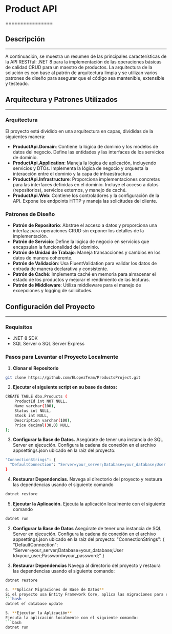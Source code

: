 # Product API
================

## Descripción
-----------
A continuación, se muestra un resumen de las principales características de la API RESTful: .NET 8 para la implementación de las operaciones básicas de calidad CRUD para un maestro de productos. La arquitectura de la solución es con base al patrón de arquitectura limpia y se utilizan varios patrones de diseño para asegurar que el código sea mantenible, extensible y testeado.

## Arquitectura y Patrones Utilizados
-----------------------------------

### Arquitectura

El proyecto está dividido en una arquitectura en capas, divididas de la siguientes manera:

* **ProductApi.Domain**: Contiene la lógica de dominio y los modelos de datos del negocio. Define las entidades y las interfaces de los servicios de dominio.
* **ProductApi.Application**: Maneja la lógica de aplicación, incluyendo servicios y DTOs. Implementa la lógica de negocio y orquesta la interacción entre el dominio y la capa de infraestructura.
* **ProductApi.Infrastructure**: Proporciona implementaciones concretas para las interfaces definidas en el dominio. Incluye el acceso a datos (repositorios), servicios externos, y manejo de caché.
* **ProductApi.Web**: Contiene los controladores y la configuración de la API. Expone los endpoints HTTP y maneja las solicitudes del cliente.

### Patrones de Diseño

* **Patrón de Repositorio**: Abstrae el acceso a datos y proporciona una interfaz para operaciones CRUD sin exponer los detalles de la implementación.
* **Patrón de Servicio**: Define la lógica de negocio en servicios que encapsulan la funcionalidad del dominio.
* **Patrón de Unidad de Trabajo**: Maneja transacciones y cambios en los datos de manera coherente.
* **Patrón de Validación**: Usa FluentValidation para validar los datos de entrada de manera declarativa y consistente.
* **Patrón de Caché**: Implementa caché en memoria para almacenar el estado de los productos y mejorar el rendimiento de las lecturas.
* **Patrón de Middleware**: Utiliza middleware para el manejo de excepciones y logging de solicitudes.

## Configuración del Proyecto
-------------------------

### Requisitos

* .NET 8 SDK
* SQL Server o SQL Server Express

### Pasos para Levantar el Proyecto Localmente

1. **Clonar el Repositorio**
```bash
git clone https://github.com/ELopezTeam/ProductsProject.git
```
2. **Ejecutar el siguiente script en su base de datos:**
```bash
CREATE TABLE dbo.Products (
	ProductId int NOT NULL,
	Name varchar(100),
	Status int NULL,
	Stock int NULL,
	Description varchar(100),
	Price decimal(38,0) NULL
);
```
3. **Configurar la Base de Datos.** Asegúrate de tener una instancia de SQL Server en ejecución. Configura la cadena de conexión en el archivo appsettings.json ubicado en la raíz del proyecto:
```bash
"ConnectionStrings": {
  "DefaultConnection": "Server=your_server;Database=your_database;User Id=your_user;Password=your_password;"
}
```

4. **Restaurar Dependencias.** Navega al directorio del proyecto y restaura las dependencias usando el siguiente comando
```bash
dotnet restore
```

5. **Ejecutar la Aplicación.** Ejecuta la aplicación localmente con el siguiente comando
```bash
dotnet run
```

2. **Configurar la Base de Datos**
Asegúrate de tener una instancia de SQL Server en ejecución. Configura la cadena de conexión en el archivo appsettings.json ubicado en la raíz del proyecto:
"ConnectionStrings": {
  "DefaultConnection": "Server=your_server;Database=your_database;User Id=your_user;Password=your_password;"
}

3. **Restaurar Dependencias**
Navega al directorio del proyecto y restaura las dependencias usando el siguiente comando:
```bash
dotnet restore

4. **Aplicar Migraciones de Base de Datos**
Si el proyecto usa Entity Framework Core, aplica las migraciones para configurar la base de datos:
```bash
dotnet ef database update

5. **Ejecutar la Aplicación**
Ejecuta la aplicación localmente con el siguiente comando:
```bash
dotnet run
